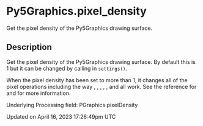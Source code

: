 # Py5Graphics.pixel_density

Get the pixel density of the Py5Graphics drawing surface.

## Description

Get the pixel density of the Py5Graphics drawing surface. By default this is 1 but it can be changed by calling [](sketch_pixel_density) in `settings()`.

When the pixel density has been set to more than 1, it changes all of the pixel operations including the way [](py5graphics_get_pixels), [](py5graphics_set_pixels), [](py5graphics_blend), [](py5graphics_copy), [](py5graphics_update_pixels), and [](py5graphics_update_np_pixels) all work. See the reference for [](py5graphics_pixel_width) and [](py5graphics_pixel_height) for more information.

Underlying Processing field: PGraphics.pixelDensity

Updated on April 16, 2023 17:26:49pm UTC

